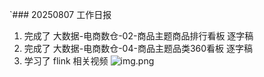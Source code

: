 `### 20250807 工作日报


1. 完成了 大数据-电商数仓-02-商品主题商品排行看板  逐字稿
2. 完成了 大数据-电商数仓-04-商品主题品类360看板 逐字稿
3. 学习了 flink 相关视频
![img.png](img/imgs15/img.png)